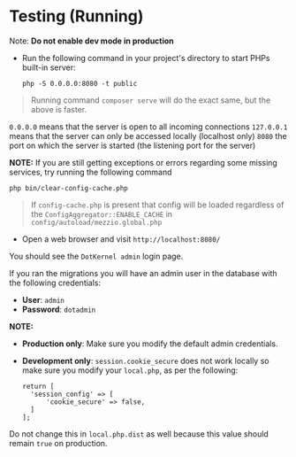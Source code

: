 # Testing (Running)

Note: **Do not enable dev mode in production**

- Run the following command in your project's directory to start PHPs built-in server:

      php -S 0.0.0.0:8080 -t public

> Running command `composer serve` will do the exact same, but the above is faster.

`0.0.0.0` means that the server is open to all incoming connections
`127.0.0.1` means that the server can only be accessed locally (localhost only)
`8080` the port on which the server is started (the listening port for the server)

**NOTE:**
If you are still getting exceptions or errors regarding some missing services, try running the following command

    php bin/clear-config-cache.php

> If `config-cache.php` is present that config will be loaded regardless of the `ConfigAggregator::ENABLE_CACHE`
> in `config/autoload/mezzio.global.php`

- Open a web browser and visit `http://localhost:8080/`

You should see the `DotKernel admin` login page.

If you ran the migrations you will have an admin user in the database with the following credentials:

- **User**: `admin`
- **Password**: `dotadmin`

**NOTE:**

- **Production only**: Make sure you modify the default admin credentials.
- **Development only**: `session.cookie_secure` does not work locally so make sure you modify your `local.php`, as per the following:

      return [
        'session_config' => [
            'cookie_secure' => false,
        ]
      ];

Do not change this in `local.php.dist` as well because this value should remain `true` on production.